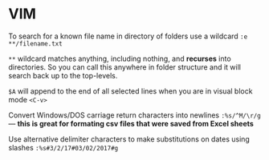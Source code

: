 # VIM

To search for a known file name in directory of folders use a wildcard `:e **/filename.txt`

`**` wildcard matches anything, including nothing, and **recurses** into directories. So you can call this anywhere in folder structure and it will search back up to the top-levels.

`$A` will append to the end of all selected lines when you are in visual block mode `<C-v>`

Convert Windows/DOS carriage return characters into newlines `:%s/^M/\r/g` — **this is great for formating csv files that were saved from Excel sheets**

Use alternative delimiter characters to make substitutions on dates using slashes `:%s#3/2/17#03/02/2017#g`

